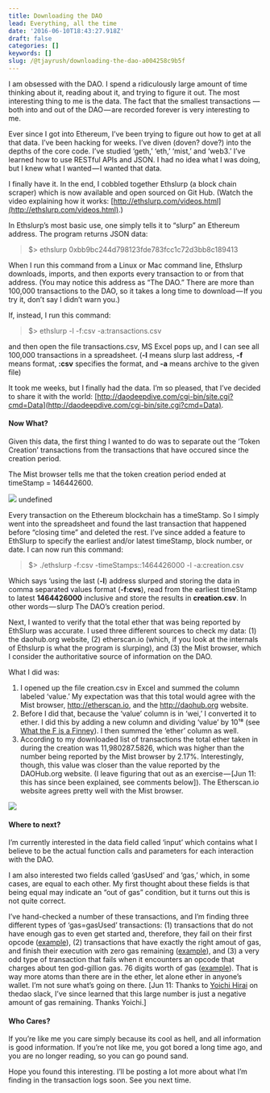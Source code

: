 ```yaml
---
title: Downloading the DAO
lead: Everything, all the time
date: '2016-06-10T18:43:27.918Z'
draft: false
categories: []
keywords: []
slug: /@tjayrush/downloading-the-dao-a004258c9b5f
---
```


I am obsessed with the DAO. I spend a ridiculously large amount of time thinking about it, reading about it, and trying to figure it out. The most interesting thing to me is the data. The fact that the smallest transactions —both into and out of the DAO — are recorded forever is very interesting to me.

Ever since I got into Ethereum, I’ve been trying to figure out how to get at all that data. I’ve been hacking for weeks. I’ve diven (doven? dove?) into the depths of the core code. I’ve studied ‘geth,’ ‘eth,’ ‘mist,’ and ‘web3.’ I’ve learned how to use RESTful APIs and JSON. I had no idea what I was doing, but I knew what I wanted — I wanted that data.

I finally have it. In the end, I cobbled together Ethslurp (a block chain scraper) which is now available and open sourced on Git Hub. (Watch the video explaining how it works: [http://ethslurp.com/videos.html](http://ethslurp.com/videos.html).)

In Ethslurp’s most basic use, one simply tells it to “slurp” an Ethereum address. The program returns JSON data:

> $> ethslurp 0xbb9bc244d798123fde783fcc1c72d3bb8c189413

When I run this command from a Linux or Mac command line, Ethslurp downloads, imports, and then exports every transaction to or from that address. (You may notice this address as “The DAO.” There are more than 100,000 transactions to the DAO, so it takes a long time to download — If you try it, don’t say I didn’t warn you.)

If, instead, I run this command:

> $> ethslurp -l -f:csv -a:transactions.csv

and then open the file transactions.csv, MS Excel pops up, and I can see all 100,000 transactions in a spreadsheet. (**\-l** means slurp last address, **\-f** means format, **:csv** specifies the format, and **\-a** means archive to the given file)

It took me weeks, but I finally had the data. I’m so pleased, that I’ve decided to share it with the world: [http://daodeepdive.com/cgi-bin/site.cgi?cmd=Data](http://daodeepdive.com/cgi-bin/site.cgi?cmd=Data).

#### Now What?

Given this data, the first thing I wanted to do was to separate out the ‘Token Creation’ transactions from the transactions that have occured since the creation period.

The Mist browser tells me that the token creation period ended at timeStamp = 146442600.

![](/blog/medium-posts/img/004-Downloading-the-DAO-001.png)
undefined

Every transaction on the Ethereum blockchain has a timeStamp. So I simply went into the spreadsheet and found the last transaction that happened before “closing time” and deleted the rest. I’ve since added a feature to EthSlurp to specify the earliest and/or latest timeStamp, block number, or date. I can now run this command:

> $> ./ethslurp -f:csv -timeStamps::1464426000 -l -a:creation.csv

Which says ‘using the last (**\-l**) address slurped and storing the data in comma separated values format (**\-f:cvs**), read from the earliest timeStamp to latest **1464426000** inclusive and store the results in **creation.csv**. In other words — slurp The DAO’s creation period.

Next, I wanted to verify that the total ether that was being reported by EthSlurp was accurate. I used three different sources to check my data: (1) the daohub.org website, (2) etherscan.io (which, if you look at the internals of Ethslurp is what the program is slurping), and (3) the Mist browser, which I consider the authoritative source of information on the DAO.

What I did was:

1.  I opened up the file creation.csv in Excel and summed the column labeled ‘value.’ My expectation was that this total would agree with the Mist browser, http://etherscan.io, and the http://daohub.org website.
2.  Before I did that, because the ‘value’ column is in ‘wei,’ I converted it to ether. I did this by adding a new column and dividing ‘value’ by 10¹⁸ (see [What the F is a Finney](https://medium.com/@tjayrush/what-the-f-is-a-finney-8e727f29e77f#.fcas67m6m)). I then summed the ‘ether’ column as well.
3.  According to my downloaded list of transactions the total ether taken in during the creation was 11,980287.5826, which was higher than the number being reported by the Mist browser by 2.17%. Interestingly, though, this value was closer than the value reported by the DAOHub.org website. (I leave figuring that out as an exercise — \[Jun 11: this has since been explained, see comments below\]). The Etherscan.io website agrees pretty well with the Mist browser.

![](/blog/medium-posts/img/004-Downloading-the-DAO-002.png)

#### Where to next?

I’m currently interested in the data field called ‘input’ which contains what I believe to be the actual function calls and parameters for each interaction with the DAO.

I am also interested two fields called ‘gasUsed’ and ‘gas,’ which, in some cases, are equal to each other. My first thought about these fields is that being equal may indicate an “out of gas” condition, but it turns out this is not quite correct.

I’ve hand-checked a number of these transactions, and I’m finding three different types of ‘gas=gasUsed’ transactions: (1) transactions that do not have enough gas to even get started and, therefore, they fail on their first opcode ([example](https://etherscan.io/vmtrace?txhash=0x0c86ed91f75f5b44d7e8e97facbebba9cf1a14982d9006da480049c34d7cc12f)), (2) transactions that have exactly the right amout of gas, and finish their execution with zero gas remaining ([example](https://etherscan.io/vmtrace?txhash=0x685a466ac4ffa7a12172652726341fe7c18f124b8f94cef3ff30134ed81115b4)), and (3) a very odd type of transaction that fails when it encounters an opcode that charges about ten god-gillion gas. 76 digits worth of gas ([example](https://etherscan.io/vmtrace?txhash=0x8f3717c30250ccb23f5261319671c2a1b33ee3e9bf7c46a69c372c0217e177fa)). That is way more atoms than there are in the ether, let alone ether in anyone’s wallet. I’m not sure what’s going on there. \[Jun 11: Thanks to [Yoichi Hirai](https://thedao.slack.com/messages/@yhirai) on thedao slack, I’ve since learned that this large number is just a negative amount of gas remaining. Thanks Yoichi.\]

#### Who Cares?

If you’re like me you care simply because its cool as hell, and all information is good information. If you’re not like me, you got bored a long time ago, and you are no longer reading, so you can go pound sand.

Hope you found this interesting. I’ll be posting a lot more about what I’m finding in the transaction logs soon. See you next time.

